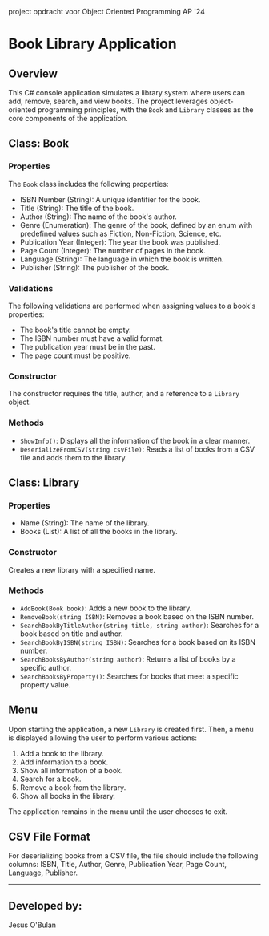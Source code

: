 project opdracht voor Object Oriented Programming AP '24

# Book Library Application

## Overview

This C# console application simulates a library system where users can add, remove, search, and view books. The project leverages object-oriented programming principles, with the `Book` and `Library` classes as the core components of the application.

## Class: Book

### Properties

The `Book` class includes the following properties:

- ISBN Number (String): A unique identifier for the book.
- Title (String): The title of the book.
- Author (String): The name of the book's author.
- Genre (Enumeration): The genre of the book, defined by an enum with predefined values such as Fiction, Non-Fiction, Science, etc.
- Publication Year (Integer): The year the book was published.
- Page Count (Integer): The number of pages in the book.
- Language (String): The language in which the book is written.
- Publisher (String): The publisher of the book.

### Validations

The following validations are performed when assigning values to a book's properties:

- The book's title cannot be empty.
- The ISBN number must have a valid format.
- The publication year must be in the past.
- The page count must be positive.

### Constructor

The constructor requires the title, author, and a reference to a `Library` object.

### Methods

- `ShowInfo()`: Displays all the information of the book in a clear manner.
- `DeserializeFromCSV(string csvFile)`: Reads a list of books from a CSV file and adds them to the library.

## Class: Library

### Properties

- Name (String): The name of the library.
- Books (List<Book>): A list of all the books in the library.

### Constructor

Creates a new library with a specified name.

### Methods

- `AddBook(Book book)`: Adds a new book to the library.
- `RemoveBook(string ISBN)`: Removes a book based on the ISBN number.
- `SearchBookByTitleAuthor(string title, string author)`: Searches for a book based on title and author.
- `SearchBookByISBN(string ISBN)`: Searches for a book based on its ISBN number.
- `SearchBooksByAuthor(string author)`: Returns a list of books by a specific author.
- `SearchBooksByProperty()`: Searches for books that meet a specific property value.

## Menu

Upon starting the application, a new `Library` is created first. Then, a menu is displayed allowing the user to perform various actions:

1. Add a book to the library.
2. Add information to a book.
3. Show all information of a book.
4. Search for a book.
5. Remove a book from the library.
6. Show all books in the library.

The application remains in the menu until the user chooses to exit.

## CSV File Format

For deserializing books from a CSV file, the file should include the following columns: ISBN, Title, Author, Genre, Publication Year, Page Count, Language, Publisher.

---

## Developed by:

Jesus O'Bulan
